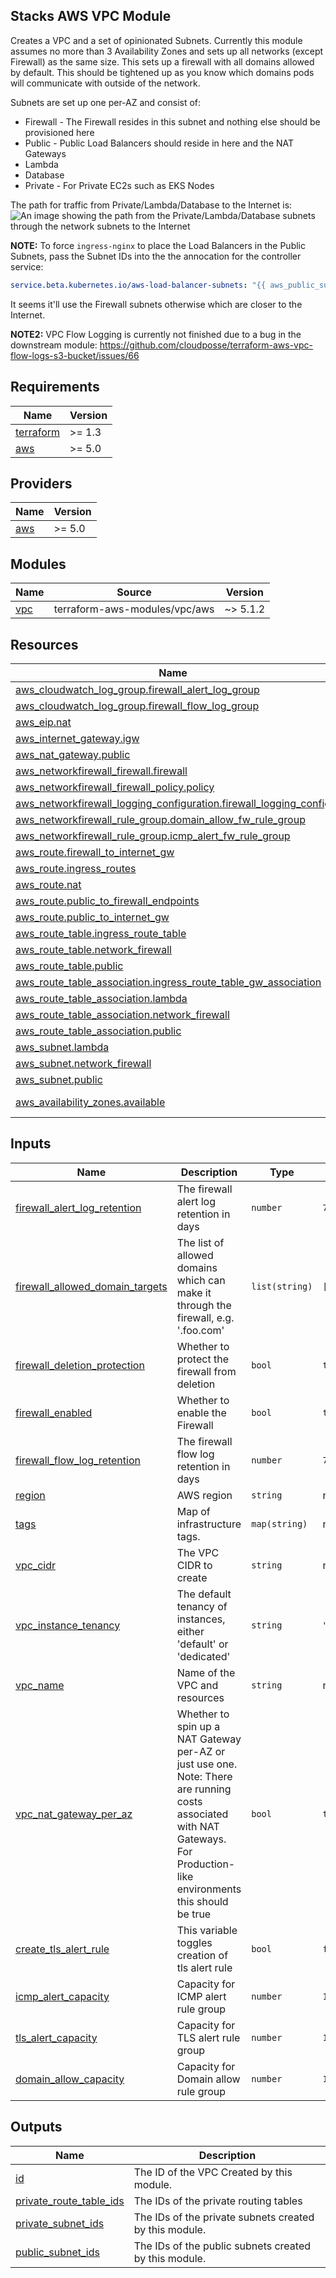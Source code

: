 Stacks AWS VPC Module
---------------------

Creates a VPC and a set of opinionated Subnets. Currently this module assumes
no more than 3 Availability Zones and sets up all networks (except Firewall) as
the same size.
This sets up a firewall with all domains allowed by default. This should be
tightened up as you know which domains pods will communicate with outside of the
network.

Subnets are set up one per-AZ and consist of:
 - Firewall - The Firewall resides in this subnet and nothing else should be
   provisioned here
 - Public - Public Load Balancers should reside in here and the NAT Gateways
 - Lambda
 - Database
 - Private - For Private EC2s such as EKS Nodes

The path for traffic from Private/Lambda/Database to the Internet is:
![An image showing the path from the Private/Lambda/Database subnets through the network subnets to the Internet](OutboundNetworkTrafficFlow.png)

**NOTE:** To force `ingress-nginx` to place the Load Balancers in the Public
Subnets, pass the Subnet IDs into the the annocation for the controller service:
```yml
service.beta.kubernetes.io/aws-load-balancer-subnets: "{{ aws_public_subnets }}"
```
It seems it'll use the Firewall subnets otherwise which are closer to the
Internet.

**NOTE2:** VPC Flow Logging is currently not finished due to a bug in the
downstream module: https://github.com/cloudposse/terraform-aws-vpc-flow-logs-s3-bucket/issues/66

<!-- BEGIN_TF_DOCS -->
## Requirements

| Name | Version |
|------|---------|
| <a name="requirement_terraform"></a> [terraform](#requirement\_terraform) | >= 1.3 |
| <a name="requirement_aws"></a> [aws](#requirement\_aws) | >= 5.0 |

## Providers

| Name | Version |
|------|---------|
| <a name="provider_aws"></a> [aws](#provider\_aws) | >= 5.0 |

## Modules

| Name | Source | Version |
|------|--------|---------|
| <a name="module_vpc"></a> [vpc](#module\_vpc) | terraform-aws-modules/vpc/aws | ~> 5.1.2 |

## Resources

| Name | Type |
|------|------|
| [aws_cloudwatch_log_group.firewall_alert_log_group](https://registry.terraform.io/providers/hashicorp/aws/latest/docs/resources/cloudwatch_log_group) | resource |
| [aws_cloudwatch_log_group.firewall_flow_log_group](https://registry.terraform.io/providers/hashicorp/aws/latest/docs/resources/cloudwatch_log_group) | resource |
| [aws_eip.nat](https://registry.terraform.io/providers/hashicorp/aws/latest/docs/resources/eip) | resource |
| [aws_internet_gateway.igw](https://registry.terraform.io/providers/hashicorp/aws/latest/docs/resources/internet_gateway) | resource |
| [aws_nat_gateway.public](https://registry.terraform.io/providers/hashicorp/aws/latest/docs/resources/nat_gateway) | resource |
| [aws_networkfirewall_firewall.firewall](https://registry.terraform.io/providers/hashicorp/aws/latest/docs/resources/networkfirewall_firewall) | resource |
| [aws_networkfirewall_firewall_policy.policy](https://registry.terraform.io/providers/hashicorp/aws/latest/docs/resources/networkfirewall_firewall_policy) | resource |
| [aws_networkfirewall_logging_configuration.firewall_logging_config](https://registry.terraform.io/providers/hashicorp/aws/latest/docs/resources/networkfirewall_logging_configuration) | resource |
| [aws_networkfirewall_rule_group.domain_allow_fw_rule_group](https://registry.terraform.io/providers/hashicorp/aws/latest/docs/resources/networkfirewall_rule_group) | resource |
| [aws_networkfirewall_rule_group.icmp_alert_fw_rule_group](https://registry.terraform.io/providers/hashicorp/aws/latest/docs/resources/networkfirewall_rule_group) | resource |
| [aws_route.firewall_to_internet_gw](https://registry.terraform.io/providers/hashicorp/aws/latest/docs/resources/route) | resource |
| [aws_route.ingress_routes](https://registry.terraform.io/providers/hashicorp/aws/latest/docs/resources/route) | resource |
| [aws_route.nat](https://registry.terraform.io/providers/hashicorp/aws/latest/docs/resources/route) | resource |
| [aws_route.public_to_firewall_endpoints](https://registry.terraform.io/providers/hashicorp/aws/latest/docs/resources/route) | resource |
| [aws_route.public_to_internet_gw](https://registry.terraform.io/providers/hashicorp/aws/latest/docs/resources/route) | resource |
| [aws_route_table.ingress_route_table](https://registry.terraform.io/providers/hashicorp/aws/latest/docs/resources/route_table) | resource |
| [aws_route_table.network_firewall](https://registry.terraform.io/providers/hashicorp/aws/latest/docs/resources/route_table) | resource |
| [aws_route_table.public](https://registry.terraform.io/providers/hashicorp/aws/latest/docs/resources/route_table) | resource |
| [aws_route_table_association.ingress_route_table_gw_association](https://registry.terraform.io/providers/hashicorp/aws/latest/docs/resources/route_table_association) | resource |
| [aws_route_table_association.lambda](https://registry.terraform.io/providers/hashicorp/aws/latest/docs/resources/route_table_association) | resource |
| [aws_route_table_association.network_firewall](https://registry.terraform.io/providers/hashicorp/aws/latest/docs/resources/route_table_association) | resource |
| [aws_route_table_association.public](https://registry.terraform.io/providers/hashicorp/aws/latest/docs/resources/route_table_association) | resource |
| [aws_subnet.lambda](https://registry.terraform.io/providers/hashicorp/aws/latest/docs/resources/subnet) | resource |
| [aws_subnet.network_firewall](https://registry.terraform.io/providers/hashicorp/aws/latest/docs/resources/subnet) | resource |
| [aws_subnet.public](https://registry.terraform.io/providers/hashicorp/aws/latest/docs/resources/subnet) | resource |
| [aws_availability_zones.available](https://registry.terraform.io/providers/hashicorp/aws/latest/docs/data-sources/availability_zones) | data source |

## Inputs

| Name | Description | Type | Default | Required |
|------|-------------|------|---------|:--------:|
| <a name="input_firewall_alert_log_retention"></a> [firewall\_alert\_log\_retention](#input\_firewall\_alert\_log\_retention) | The firewall alert log retention in days | `number` | `7` | no |
| <a name="input_firewall_allowed_domain_targets"></a> [firewall\_allowed\_domain\_targets](#input\_firewall\_allowed\_domain\_targets) | The list of allowed domains which can make it through the firewall, e.g. '.foo.com' | `list(string)` | `[]` | no |
| <a name="input_firewall_deletion_protection"></a> [firewall\_deletion\_protection](#input\_firewall\_deletion\_protection) | Whether to protect the firewall from deletion | `bool` | `true` | no |
| <a name="input_firewall_enabled"></a> [firewall\_enabled](#input\_firewall\_enabled) | Whether to enable the Firewall | `bool` | `true` | no |
| <a name="input_firewall_flow_log_retention"></a> [firewall\_flow\_log\_retention](#input\_firewall\_flow\_log\_retention) | The firewall flow log retention in days | `number` | `7` | no |
| <a name="input_region"></a> [region](#input\_region) | AWS region | `string` | n/a | yes |
| <a name="input_tags"></a> [tags](#input\_tags) | Map of infrastructure tags. | `map(string)` | n/a | yes |
| <a name="input_vpc_cidr"></a> [vpc\_cidr](#input\_vpc\_cidr) | The VPC CIDR to create | `string` | n/a | yes |
| <a name="input_vpc_instance_tenancy"></a> [vpc\_instance\_tenancy](#input\_vpc\_instance\_tenancy) | The default tenancy of instances, either 'default' or 'dedicated' | `string` | `"default"` | no |
| <a name="input_vpc_name"></a> [vpc\_name](#input\_vpc\_name) | Name of the VPC and resources | `string` | n/a | yes |
| <a name="input_vpc_nat_gateway_per_az"></a> [vpc\_nat\_gateway\_per\_az](#input\_vpc\_nat\_gateway\_per\_az) | Whether to spin up a NAT Gateway per-AZ or just use one. Note: There are running costs associated with NAT Gateways. For Production-like environments this should  be true | `bool` | `true` | no |
| <a name="create_tls_alert_rule"></a> [create\_tls\_alert\_rule](#create\_tls\_alert\_rule) |This variable toggles creation of tls alert rule | `bool` | `false` | no |
| <a name="icmp_alert_capacity"></a> [icmp\_alert\_capacity](#icmp\_alert\_capacity) | Capacity for ICMP alert rule group | `number` | `100` | no |
| <a name="tls_alert_capacity"></a> [tls\_alert\_capacity](#tls\_alert\_capacity) | Capacity for TLS alert rule group | `number` | `100` | no |
| <a name="domain_allow_capacity"></a> [domain\_allow\_capacity](#domain\_allow\_capacity) | Capacity for Domain allow rule group | `number` | `100` | no |


## Outputs

| Name | Description |
|------|-------------|
| <a name="output_id"></a> [id](#output\_id) | The ID of the VPC Created by this module. |
| <a name="output_private_route_table_ids"></a> [private\_route\_table\_ids](#output\_private\_route\_table\_ids) | The IDs of the private routing tables |
| <a name="output_private_subnet_ids"></a> [private\_subnet\_ids](#output\_private\_subnet\_ids) | The IDs of the private subnets created by this module. |
| <a name="output_public_subnet_ids"></a> [public\_subnet\_ids](#output\_public\_subnet\_ids) | The IDs of the public subnets created by this module. |
<!-- END_TF_DOCS -->

